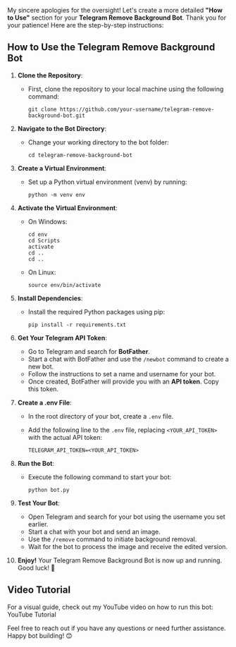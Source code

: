 My sincere apologies for the oversight! Let's create a more detailed **"How to Use"** section for your **Telegram Remove Background Bot**. Thank you for your patience! Here are the step-by-step instructions:

How to Use the Telegram Remove Background Bot
---------------------------------------------

1.  **Clone the Repository**:

    -   First, clone the repository to your local machine using the following command:

        ```
        git clone https://github.com/your-username/telegram-remove-background-bot.git

        ```

2.  **Navigate to the Bot Directory**:

    -   Change your working directory to the bot folder:

        ```
        cd telegram-remove-background-bot

        ```

3.  **Create a Virtual Environment**:

    -   Set up a Python virtual environment (venv) by running:

        ```
        python -m venv env

        ```

4.  **Activate the Virtual Environment**:

    -   On Windows:

        ```
        cd env
        cd Scripts
        activate
        cd ..
        cd ..

        ```

    -   On Linux:

        ```
        source env/bin/activate

        ```

5.  **Install Dependencies**:

    -   Install the required Python packages using pip:

        ```
        pip install -r requirements.txt

        ```

6.  **Get Your Telegram API Token**:

    -   Go to Telegram and search for **BotFather**.
    -   Start a chat with BotFather and use the `/newbot` command to create a new bot.
    -   Follow the instructions to set a name and username for your bot.
    -   Once created, BotFather will provide you with an **API token**. Copy this token.
7.  **Create a .env File**:

    -   In the root directory of your bot, create a `.env` file.
    -   Add the following line to the `.env` file, replacing `<YOUR_API_TOKEN>` with the actual API token:

        ```
        TELEGRAM_API_TOKEN=<YOUR_API_TOKEN>

        ```

8.  **Run the Bot**:

    -   Execute the following command to start your bot:

        ```
        python bot.py

        ```

9.  **Test Your Bot**:

    -   Open Telegram and search for your bot using the username you set earlier.
    -   Start a chat with your bot and send an image.
    -   Use the `/remove` command to initiate background removal.
    -   Wait for the bot to process the image and receive the edited version.
10. **Enjoy!** Your Telegram Remove Background Bot is now up and running. Good luck! 🚀

Video Tutorial
--------------

For a visual guide, check out my YouTube video on how to run this bot: YouTube Tutorial

Feel free to reach out if you have any questions or need further assistance. Happy bot building! 😊
